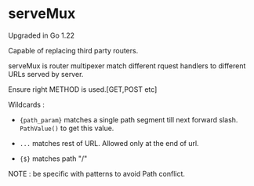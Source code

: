 # serveMux

Upgraded in Go 1.22

Capable of replacing third party routers. 

serveMux is router multipexer match different rquest handlers to different URLs served by server.

Ensure right METHOD is used.[GET,POST etc]

Wildcards :
- `{path_param}` matches a single path segment till next forward slash. `PathValue()` to get this value.

- `...` matches rest of URL. Allowed only at the end of url.

- `{$}` matches path "/"

NOTE : be specific with patterns to avoid Path conflict.
